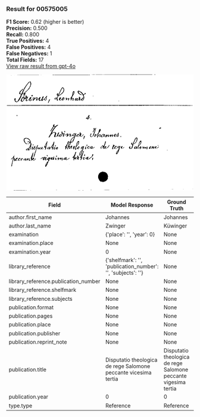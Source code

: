 ### Result for 00575005
**F1 Score:** 0.62 (higher is better)<br>**Precision:** 0.500<br>**Recall:** 0.800<br>**True Positives:** 4<br>**False Positives:** 4<br>**False Negatives:** 1<br>**Total Fields:** 17<br>[View raw result from gpt-4o](https://github.com/RISE-UNIBAS/humanities_data_benchmark/blob/main/results/2025-09-02/T0066/request_T0066_00575005.json)

<img src="https://github.com/RISE-UNIBAS/humanities_data_benchmark/blob/main/benchmarks/zettelkatalog/images/00575005.jpg?raw=true" alt="00575005" width="600px">

| Field | Model Response | Ground Truth | Fuzzy Score | Match |
|-------|----------------|--------------|-------------|-------|
| author.first_name | Johannes | Johannes | 1.000 | ✅ |
| author.last_name | Zwinger | Küwinger | 0.800 | ❌ |
| examination | {'place': '', 'year': 0} | None | 0.000 | ❌ |
| examination.place | None | None | 1.000 | ✅ |
| examination.year | 0 | None | 0.000 | ❌ |
| library_reference | {'shelfmark': '', 'publication_number': '', 'subjects': ''} | None | 0.000 | ❌ |
| library_reference.publication_number | None | None | 1.000 | ✅ |
| library_reference.shelfmark | None | None | 1.000 | ✅ |
| library_reference.subjects | None | None | 1.000 | ✅ |
| publication.format | None | None | 1.000 | ✅ |
| publication.pages | None | None | 1.000 | ✅ |
| publication.place | None | None | 1.000 | ✅ |
| publication.publisher | None | None | 1.000 | ✅ |
| publication.reprint_note | None | None | 1.000 | ✅ |
| publication.title | Disputatio theologica de rege Salomone peccante vicesima tertia | Disputatio theologica de rege Salomone peccante vigesima tertia | 0.984 | ✅ |
| publication.year | 0 | 0 | 1.000 | ✅ |
| type.type | Reference | Reference | 1.000 | ✅ |
